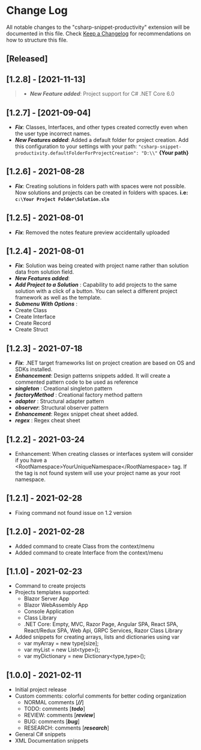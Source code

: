 # Change Log

All notable changes to the "csharp-snippet-productivity" extension will be documented in this file.
Check [Keep a Changelog](http://keepachangelog.com/) for recommendations on how to structure this file.

## [Released]

## [1.2.8] - [2021-11-13]

> - **_New Feature added_**: Project support for C# .NET Core 6.0

## [1.2.7] - [2021-09-04]

- **_Fix_**: Classes, Interfaces, and other types created correctly even when the user type incorrect names.
- **_New Features added_**: Added a default folder for project creation. Add this configuration to your settings with your path: `"csharp-snippet-productivity.defaultFolderForProjectCreation": "D:\\"` **{Your path}**

## [1.2.6] - 2021-08-28

- **_Fix_**: Creating solutions in folders path with spaces were not possible. Now solutions and projects can be created in folders with spaces. **i.e: `c:\Your Project Folder\Solution.sln`**

## [1.2.5] - 2021-08-01

- **_Fix_**: Removed the notes feature preview accidentally uploaded

## [1.2.4] - 2021-08-01

- **_Fix_**: Solution was being created with project name rather than solution data from solution field.
- **_New Features added_**:
- **_Add Project to a Solution_** : Capability to add projects to the same solution with a click of a button. You can select a different project framework as well as the template.
- **_Submenu With Options_** :
- Create Class
- Create Interface
- Create Record
- Create Struct

## [1.2.3] - 2021-07-18

- **_Fix_**: .NET target frameworks list on project creation are based on OS and SDKs installed.
- **_Enhancement_**: Design patterns snippets added. It will create a commented pattern code to be used as reference
- **_singleton_** : Creational singleton pattern
- **_factoryMethod_** : Creational factory method pattern
- **_adapter_** : Structural adapter pattern
- **_observer_**: Structural observer pattern
- **_Enhancement_**: Regex snippet cheat sheet added.
- **_regex_** : Regex cheat sheet

## [1.2.2] - 2021-03-24

- Enhancement: When creating classes or interfaces system will consider if you have a \<RootNamespace>YourUniqueNamespace\</RootNamespace> tag. If the tag is not found system will use your project name as your root namespace.

## [1.2.1] - 2021-02-28

- Fixing command not found issue on 1.2 version

## [1.2.0] - 2021-02-28

- Added command to create Class from the context/menu
- Added command to create Interface from the context/menu

## [1.1.0] - 2021-02-23

- Command to create projects
- Projects templates supported:
  - Blazor Server App
  - Blazor WebAssembly App
  - Console Application
  - Class Library
  - .NET Core: Empty, MVC, Razor Page, Angular SPA, React SPA, React/Redux SPA, Web Api, GRPC Services, Razor Class Library
- Added snippets for creating arrays, lists and dictionaries using var
  - var myArray = new type[size];
  - var myList = new List\<type>();
  - var myDictionary = new Dictionary\<type,type>();

## [1.0.0] - 2021-02-11

- Initial project release
- Custom comments: colorful comments for better coding organization
  - NORMAL comments [***//***]
  - TODO: comments [***todo***]
  - REVIEW: comments [***review***]
  - BUG: comments [***bug***]
  - RESEARCH: comments [***research***]
- General C# snippets
- XML Documentation snippets
